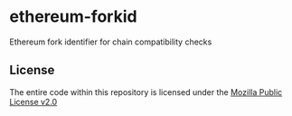 # ethereum-forkid
Ethereum fork identifier for chain compatibility checks

## License
The entire code within this repository is licensed under the [Mozilla Public License v2.0](./LICENSE)
